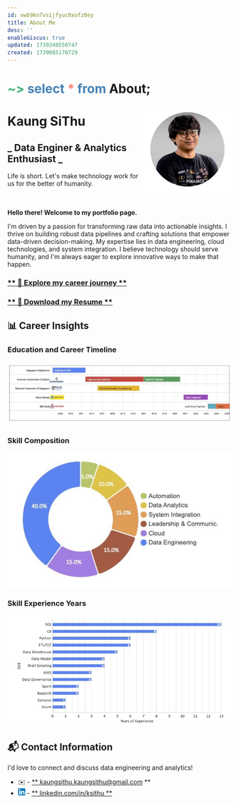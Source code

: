 ```yaml
---
id: vwb9kn7vsijfyuc0xofz0ey
title: About Me
desc: ''
enableGiscus: true
updated: 1739340550747
created: 1739085170729
---
```

# <span style="color:MediumSeaGreen">~></span> <span style="color:SteelBlue">select</span> <span style="color:Salmon">*</span> <span style="color:SteelBlue">from</span> **About;**

<img src="/assets/images/profile-picture.png" style="width:200px; height:200px; float:right;" />

# Kaung SiThu  
## _ Data Enginer & Analytics Enthusiast _
Life is short. Let's make technology work for us for the better of humanity.  

<br/><br/>
**Hello there! Welcome to my portfolio page.**  

I'm driven by a passion for transforming raw data into actionable insights. I thrive on building robust data pipelines and crafting solutions that empower data-driven decision-making.  My expertise lies in data engineering, cloud technologies, and system integration. I believe technology should serve humanity, and I'm always eager to explore innovative ways to make that happen.
<br/>

<!-- <a href="https://kaungsithu.github.io/notes/y8p0l00iqb0o432b9dn3gbr" >
    <button style="cursor: pointer; padding: 5px 5px;" >
        <span style="font-size:1.2em;" > 
            <strong> Explore My Journey <strong>
        </span> &nbsp &nbsp 
        <img src="/assets/images/professional-portfolio-32.png" />
    </button>
</a>
&nbsp &nbsp 
<a href="/assets/KaungSiThu-Resume.pdf" target="_blank">
    <button style="cursor: pointer; padding: 5px 5px; float: right;" >
        <span style="font-size:1.2em;" > 
            <strong> Download Resume <strong>
        </span> &nbsp &nbsp 
        <img src="/assets/images/download-pdf-32.png" />
    </button>
</a>
<br/><br/> -->

### [** 🚀 Explore my career journey **](career-journey)
### [** 📝 Download my Resume **](/assets/KaungSiThu-Resume.pdf)

## 📊 Career Insights

### Education and Career Timeline

[![A chart of my education and career in timeline format.](/assets/images/career-timeline.jpg)](https://kaungsithu.github.io/notes/ap3o9rbjjjnk0vy7jsyu1b8)
### Skill Composition

![A donut chart of my overall skill compositions](/assets/images/skill-composition.jpg)

### Skill Experience Years

![A bar graph of my top skills and their years of experience](/assets/images/skill-experience.jpg)

<!-- ![](/assets/images/career-insights.png) -->


## 📬 Contact Information  

I'd love to connect and discuss data engineering and analytics!  

- ✉️ - <a href="mailto:kaungsithu.kaungsithu@gmail.com"> ** kaungsithu.kaungsithu@gmail.com ** </a>
- ![](/assets/images/linkedin-logo.png) - <a href="https://www.linkedin.com/in/ksithu" target="_blank"> ** linkedin.com/in/ksithu ** </a>



<!-- 
*   A clear call to action: "View My Resume" (links to `/resume/summary.md`) or "Explore My Talks" (links to `/talks/`).

**(Middle Section - Briefly showcase key highlights)**

*   **Featured Talk:**  Highlight your most impressive talk (e.g., AWS Community Day).  Include a short summary and a link to the detailed notes (`/talks/aws-community-day.md`).  Embed a video if available.
*   **Key Skills/Areas of Expertise:**  List 3-5 of your most relevant skills (e.g., Data Warehousing, Cloud Computing, Data Visualization, Python).
*   **Recent Certification:** Briefly mention your Google Cloud Data Analytics Certification and link to the details (`/certifications/google-cloud-data-analytics.md`).

**(Bottom Section - Connect and Explore)**

*   **Blog Preview:** Tease 1-2 upcoming blog posts to encourage visitors to return.  (e.g., "Coming Soon:  Setting up Notifications from Your Data Warehouse").
*   **Call to Action:** "Explore My Blog" (links to `/blog/`).
*   **Contact Information/Links:** LinkedIn, GitHub, Email (optional). -->